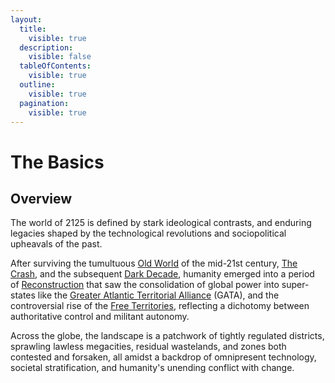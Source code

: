 ```yaml
---
layout:
  title:
    visible: true
  description:
    visible: false
  tableOfContents:
    visible: true
  outline:
    visible: true
  pagination:
    visible: true
---
```


# The Basics

## Overview

The world of 2125 is defined by stark ideological contrasts, and enduring legacies shaped by the technological revolutions and sociopolitical upheavals of the past.

After surviving the tumultuous [Old World](the-old-world.md) of the mid-21st century, [The Crash](the-crash.md), and the subsequent [Dark Decade](the-dark-decade.md), humanity emerged into a period of [Reconstruction](the-reconstruction.md) that saw the consolidation of global power into super-states like the [Greater Atlantic Territorial Alliance](../gata/) (GATA), and the controversial rise of the [Free Territories](../free-territories/), reflecting a dichotomy between authoritative control and militant autonomy.

Across the globe, the landscape is a patchwork of tightly regulated districts, sprawling lawless megacities, residual wastelands, and zones both contested and forsaken, all amidst a backdrop of omnipresent technology, societal stratification, and humanity's unending conflict with change.
